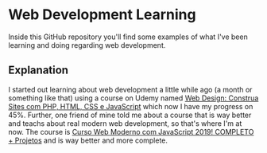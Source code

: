 # Web Development Learning
Inside this GitHub repository you'll find some examples of what I've been learning and doing regarding web development.

## Explanation
I started out learning about web development a little while ago (a month or something like that) using a course on Udemy named [Web Design: Construa Sites com PHP, HTML, CSS e JavaScript](https://www.udemy.com/programacao-web-para-divulgacao-cientifica/) which now I have my progress on 45%.
Further, one friend of mine told me about a course that is way better and teachs about real modern web development, so that's where I'm at now. The course is [Curso Web Moderno com JavaScript 2019! COMPLETO + Projetos](https://www.udemy.com/curso-web/) and is way better and more complete.
